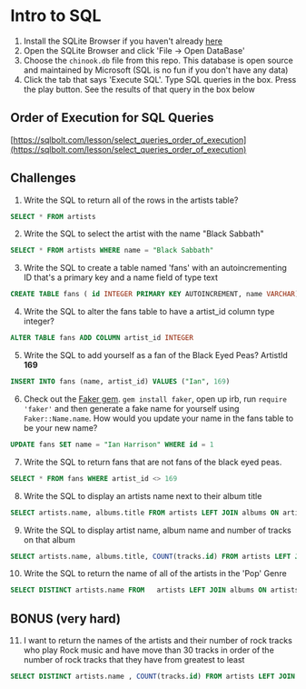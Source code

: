 # Intro to SQL

1. Install the SQLite Browser if you haven't already [here](http://sqlitebrowser.org/)
2. Open the SQLite Browser and click 'File -> Open DataBase'
3. Choose the `chinook.db` file from this repo. This database is open source and maintained by Microsoft (SQL is no fun if you don't have any data)
4. Click the tab that says 'Execute SQL'. Type SQL queries in the box. Press the play button. See the results of that query in the box below

## Order of Execution for SQL Queries

[https://sqlbolt.com/lesson/select_queries_order_of_execution](https://sqlbolt.com/lesson/select_queries_order_of_execution)

## Challenges

1. Write the SQL to return all of the rows in the artists table?

```SQL
SELECT * FROM artists
```

2. Write the SQL to select the artist with the name "Black Sabbath"

```SQL
SELECT * FROM artists WHERE name = "Black Sabbath"
```

3. Write the SQL to create a table named 'fans' with an autoincrementing ID that's a primary key and a name field of type text

```sql
CREATE TABLE fans ( id INTEGER PRIMARY KEY AUTOINCREMENT, name VARCHAR)
```

4. Write the SQL to alter the fans table to have a artist_id column type integer?

```sql
ALTER TABLE fans ADD COLUMN artist_id INTEGER
```

5. Write the SQL to add yourself as a fan of the Black Eyed Peas? ArtistId **169**

```sql
INSERT INTO fans (name, artist_id) VALUES ("Ian", 169)
```

6. Check out the [Faker gem](https://github.com/stympy/faker). `gem install faker`, open up irb, run `require 'faker'` and then generate a fake name for yourself using `Faker::Name.name`. How would you update your name in the fans table to be your new name?

```sql
UPDATE fans SET name = "Ian Harrison" WHERE id = 1
```

7. Write the SQL to return fans that are not fans of the black eyed peas.

```sql
SELECT * FROM fans WHERE artist_id <> 169
```

8. Write the SQL to display an artists name next to their album title

```sql
SELECT artists.name, albums.title FROM artists LEFT JOIN albums ON artists.id = albums.artist_id
```

9. Write the SQL to display artist name, album name and number of tracks on that album

```sql
SELECT artists.name, albums.title, COUNT(tracks.id) FROM artists LEFT JOIN albums ON artists.id = albums.artist_id LEFT JOIN tracks ON albums.id = tracks.album_id GROUP BY albums.title
```

10. Write the SQL to return the name of all of the artists in the 'Pop' Genre

```sql
SELECT DISTINCT artists.name FROM	artists LEFT JOIN albums ON artists.id = albums.artist_id LEFT JOIN tracks ON albums.id = tracks.album_id LEFT JOIN genres ON genres.id = tracks.genre_id WHERE genres.name = "Pop"
```

## BONUS (very hard)

11. I want to return the names of the artists and their number of rock tracks
    who play Rock music
    and have move than 30 tracks
    in order of the number of rock tracks that they have
    from greatest to least

```sql
SELECT DISTINCT artists.name , COUNT(tracks.id) FROM artists LEFT JOIN albums ON artists.id = albums.artist_id LEFT JOIN tracks ON albums.id = tracks.album_id LEFT JOIN genres ON genres.id = tracks.genre_id WHERE genres.name = "Rock" GROUP BY artists.name HAVING COUNT(tracks.id) > 30 ORDER BY COUNT(tracks.id) DESC
```
